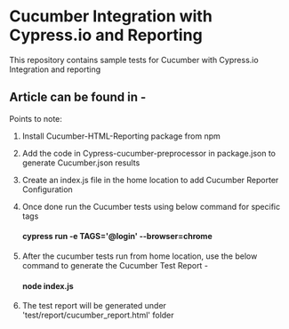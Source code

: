 # Cucumber Integration with Cypress.io and Reporting

This repository contains sample tests for Cucumber with Cypress.io Integration and reporting

## Article can be found in - 

Points to note:

1. Install Cucumber-HTML-Reporting package from npm

2. Add the code in Cypress-cucumber-preprocessor in package.json to generate Cucumber.json results
  
3. Create an index.js file in the home location to add Cucumber Reporter Configuration
    
4. Once done run the Cucumber tests using below command for specific tags

   #### cypress run -e TAGS='@login' --browser=chrome
   
5. After the cucumber tests run from home location, use the below command to generate the Cucumber Test Report -

   #### node index.js
   
6. The test report will be generated under 'test/report/cucumber_report.html' folder
